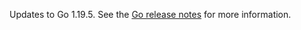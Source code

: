 Updates to Go 1.19.5. See the [Go release notes](https://go.dev/doc/devel/release#go1.19.minor) for more information.